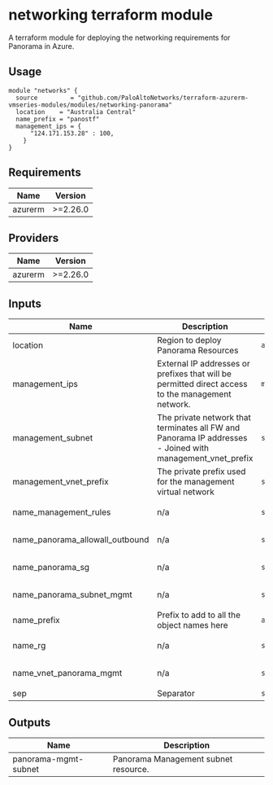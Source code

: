 networking terraform module
===========

A terraform module for deploying the networking requirements for Panorama in Azure.

Usage
-----

```hcl
module "networks" {
  source         = "github.com/PaloAltoNetworks/terraform-azurerm-vmseries-modules/modules/networking-panorama"
  location    = "Australia Central"
  name_prefix = "panostf"
  management_ips = {
      "124.171.153.28" : 100,
    }
}
```

## Requirements

| Name | Version |
|------|---------|
| azurerm | >=2.26.0 |

## Providers

| Name | Version |
|------|---------|
| azurerm | >=2.26.0 |

## Inputs

| Name | Description | Type | Default | Required |
|------|-------------|------|---------|:--------:|
| location | Region to deploy Panorama Resources | `any` | n/a | yes |
| management\_ips | External IP addresses or prefixes that will be permitted direct access to the management network. | `map(any)` | n/a | yes |
| management\_subnet | The private network that terminates all FW and Panorama IP addresses - Joined with management\_vnet\_prefix | `string` | `"0.0/24"` | no |
| management\_vnet\_prefix | The private prefix used for the management virtual network | `string` | `"10.255."` | no |
| name\_management\_rules | n/a | `string` | `"panorama-mgmt-sgrule"` | no |
| name\_panorama\_allowall\_outbound | n/a | `string` | `"panorama-allowall-outbound"` | no |
| name\_panorama\_sg | n/a | `string` | `"sg-panorama-mgmt"` | no |
| name\_panorama\_subnet\_mgmt | n/a | `string` | `"net-panorama-mgmt"` | no |
| name\_prefix | Prefix to add to all the object names here | `any` | n/a | yes |
| name\_rg | n/a | `string` | `"rg-panorama-networks"` | no |
| name\_vnet\_panorama\_mgmt | n/a | `string` | `"vnet-panorama-mgmt"` | no |
| sep | Separator | `string` | `"-"` | no |

## Outputs

| Name | Description |
|------|-------------|
| panorama-mgmt-subnet | Panorama Management subnet resource. |

